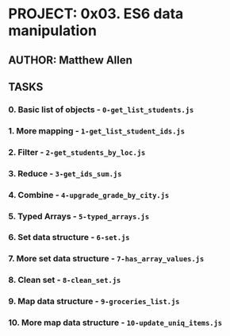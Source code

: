 # PROJECT: 0x03. ES6 data manipulation

## AUTHOR: Matthew Allen

## TASKS

### 0. Basic list of objects - `0-get_list_students.js`

### 1. More mapping - `1-get_list_student_ids.js`

### 2. Filter - `2-get_students_by_loc.js`

### 3. Reduce - `3-get_ids_sum.js`

### 4. Combine - `4-upgrade_grade_by_city.js`

### 5. Typed Arrays - `5-typed_arrays.js`

### 6. Set data structure - `6-set.js`

### 7. More set data structure - `7-has_array_values.js`

### 8. Clean set - `8-clean_set.js`

### 9. Map data structure - `9-groceries_list.js`

### 10. More map data structure - `10-update_uniq_items.js`
